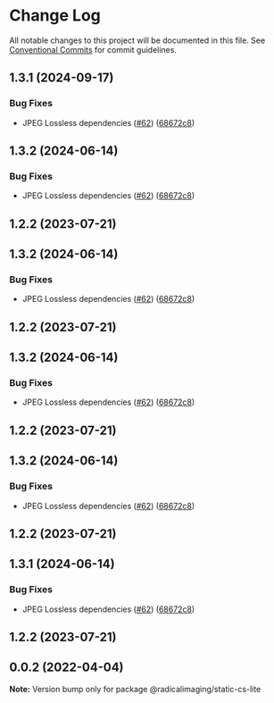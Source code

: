 # Change Log

All notable changes to this project will be documented in this file.
See [Conventional Commits](https://conventionalcommits.org) for commit guidelines.

## 1.3.1 (2024-09-17)

### Bug Fixes

- JPEG Lossless dependencies ([#62](https://github.com/OHIF/static-wado/issues/62)) ([68672c8](https://github.com/OHIF/static-wado/commit/68672c87b98686994f6b1767b00d3bbb366b9225))

## 1.3.2 (2024-06-14)

### Bug Fixes

- JPEG Lossless dependencies ([#62](https://github.com/OHIF/static-wado/issues/62)) ([68672c8](https://github.com/OHIF/static-wado/commit/68672c87b98686994f6b1767b00d3bbb366b9225))

## 1.2.2 (2023-07-21)

## 1.3.2 (2024-06-14)

### Bug Fixes

- JPEG Lossless dependencies ([#62](https://github.com/OHIF/static-wado/issues/62)) ([68672c8](https://github.com/OHIF/static-wado/commit/68672c87b98686994f6b1767b00d3bbb366b9225))

## 1.2.2 (2023-07-21)

## 1.3.2 (2024-06-14)

### Bug Fixes

- JPEG Lossless dependencies ([#62](https://github.com/OHIF/static-wado/issues/62)) ([68672c8](https://github.com/OHIF/static-wado/commit/68672c87b98686994f6b1767b00d3bbb366b9225))

## 1.2.2 (2023-07-21)

## 1.3.2 (2024-06-14)

### Bug Fixes

- JPEG Lossless dependencies ([#62](https://github.com/OHIF/static-wado/issues/62)) ([68672c8](https://github.com/OHIF/static-wado/commit/68672c87b98686994f6b1767b00d3bbb366b9225))

## 1.2.2 (2023-07-21)

## 1.3.1 (2024-06-14)

### Bug Fixes

- JPEG Lossless dependencies ([#62](https://github.com/OHIF/static-wado/issues/62)) ([68672c8](https://github.com/OHIF/static-wado/commit/68672c87b98686994f6b1767b00d3bbb366b9225))

## 1.2.2 (2023-07-21)

## 0.0.2 (2022-04-04)

**Note:** Version bump only for package @radicalimaging/static-cs-lite
